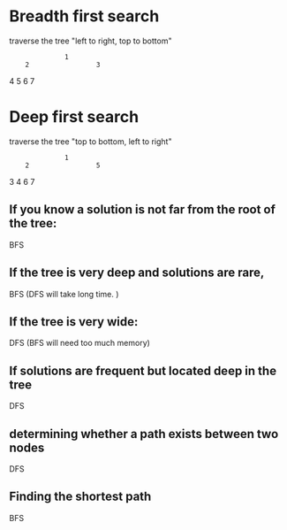 # Breadth first search
traverse the tree "left to right, top to bottom"

                  1
        2                 3
  4           5      6         7


# Deep first search
traverse the tree "top to bottom, left to right"

                  1
        2                 5
  3           4      6         7





## If you know a solution is not far from the root of the tree:
BFS

## If the tree is very deep and solutions are rare, 
BFS (DFS will take long time. )

## If the tree is very wide:
DFS (BFS will need too much memory)

## If solutions are frequent but located deep in the tree
DFS

## determining whether a path exists between two nodes
DFS

## Finding the shortest path
BFS